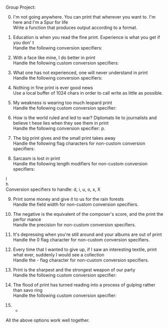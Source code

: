 Group Project:                                                                      

0. I'm not going anywhere. You can print that wherever you want to. I'm here and I'm
 a Spur for life                                                                    
Write a function that produces output according to a format.                        


1. Education is when you read the fine print. Experience is what you get if you don'
t                                                                                   
Handle the following conversion specifiers:

2. With a face like mine, I do better in print                                      
Handle the following custom conversion specifiers:                                  

3. What one has not experienced, one will never understand in print                 
Handle the following conversion specifiers:                                         

4. Nothing in fine print is ever good news                                          
Use a local buffer of 1024 chars in order to call write as little as possible.      

5. My weakness is wearing too much leopard print                                    
Handle the following custom conversion specifier:                                   

6. How is the world ruled and led to war? Diplomats lie to journalists and believe t
hese lies when they see them in print                                               
Handle the following conversion specifier: p.                                       

7. The big print gives and the small print takes away                               
Handle the following flag characters for non-custom conversion specifiers:          

8. Sarcasm is lost in print                                                         
Handle the following length modifiers for non-custom conversion specifiers:         

l                                                                                   
h                                                                                   
Conversion specifiers to handle: d, i, u, o, x, X                                   

9. Print some money and give it to us for the rain forests                          
Handle the field width for non-custom conversion specifiers.                        

10. The negative is the equivalent of the composer's score, and the print the perfor
mance                                                                               
Handle the precision for non-custom conversion specifiers.                          

11. It's depressing when you're still around and your albums are out of print       
Handle the 0 flag character for non-custom conversion specifiers.                   

12. Every time that I wanted to give up, if I saw an interesting textile, print what
 ever, suddenly I would see a collection                                            
Handle the - flag character for non-custom conversion specifiers.                   

13. Print is the sharpest and the strongest weapon of our party                     
Handle the following custom conversion specifier:                                   

14. The flood of print has turned reading into a process of gulping rather than savo
ring                                                                                
Handle the following custom conversion specifier:                                   

15. *                                                                               
All the above options work well together. 
